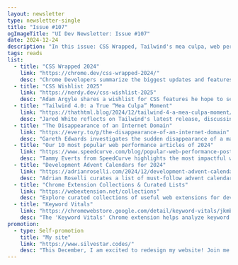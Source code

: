 ```yaml
---
layout: newsletter
type: newsletter-single
title: "Issue #107"
ogImageTitle: "UI Dev Newsletter: Issue #107"
date: 2024-12-24
description: "In this issue: CSS Wrapped, Tailwind's mea culpa, web performance insights, and more."
tags: reads
list:
  - title: "CSS Wrapped 2024"
    link: "https://chrome.dev/css-wrapped-2024/"
    desc: "Chrome Developers summarize the biggest updates and features in CSS for 2024 in their annual 'CSS Wrapped'."
  - title: "CSS Wishlist 2025"
    link: "https://nerdy.dev/css-wishlist-2025"
    desc: "Adam Argyle shares a wishlist for CSS features he hope to see implemented in 2025."
  - title: "Tailwind 4.0: a True “Mea Culpa” Moment"
    link: "https://thathtml.blog/2024/12/tailwind-4-a-mea-culpa-moment/"
    desc: "Jared White reflects on Tailwind's latest release, discussing its impact and what could have been done differently."
  - title: "The Disappearance of an Internet Domain"
    link: "https://every.to/p/the-disappearance-of-an-internet-domain"
    desc: "Gareth Edwards investigates the sudden disappearance of a major internet domain, unraveling its implications."
  - title: "Our 10 most popular web performance articles of 2024"
    link: "https://www.speedcurve.com/blog/popular-web-performance-posts-2024/"
    desc: "Tammy Everts from SpeedCurve highlights the most impactful web performance articles and blogs of 2024."
  - title: "Development Advent Calendars for 2024"
    link: "https://adrianroselli.com/2024/12/development-advent-calendars-for-2024.html"
    desc: "Adrian Roselli curates a list of must-follow advent calendars for developers this holiday season."
  - title: "Chrome Extension Collections & Curated Lists"
    link: "https://webextension.net/collections"
    desc: "Explore curated collections of useful web extensions for developers and everyday users."
  - title: "Keyword Vitals"
    link: "https://chromewebstore.google.com/detail/keyword-vitals/jkmbgmcdmfpdcfninbmgabkbhhlnabbh"
    desc: "The 'Keyword Vitals' Chrome extension helps analyze keyword usage and trends for better SEO insights."
promotion:
  - type: Self-promotion
    title: "My site"
    link: "https://www.silvestar.codes/"
    desc: "This December, I am excited to redesign my website! Join me as I work to make it beautiful."
---
```

